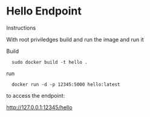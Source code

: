 # Hello Endpoint

Instructions

With root priviledges build and run
the image and run it

Build
```
  sudo docker build -t hello . 
```

run
```
  docker run -d -p 12345:5000 hello:latest
```

to access the endpoint:

http://127.0.0.1:12345/hello